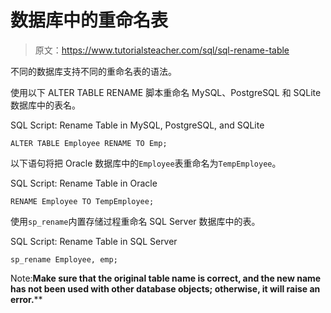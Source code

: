 # 数据库中的重命名表

> 原文：<https://www.tutorialsteacher.com/sql/sql-rename-table>

不同的数据库支持不同的重命名表的语法。

使用以下 ALTER TABLE RENAME 脚本重命名 MySQL、PostgreSQL 和 SQLite 数据库中的表名。

SQL Script: Rename Table in MySQL, PostgreSQL, and SQLite 

```
ALTER TABLE Employee RENAME TO Emp; 
```

以下语句将把 Oracle 数据库中的`Employee`表重命名为`TempEmployee`。

SQL Script: Rename Table in Oracle 

```
RENAME Employee TO TempEmployee; 
```

使用`sp_rename`内置存储过程重命名 SQL Server 数据库中的表。

SQL Script: Rename Table in SQL Server 

```
sp_rename Employee, emp; 
```

Note:**Make sure that the original table name is correct, and the new name has not been used with other database objects; otherwise, it will raise an error.****